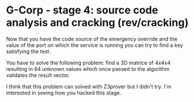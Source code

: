 # G-Corp - stage 4: source code analysis and cracking (rev/cracking)

Now that you have the code source of the emergency override and the value of the
port on which the service is running you can try to find a key satisfying the
test.

You have to solve the following problem: find a 3D matrice of 4x4x4 resulting in
64 unknown values which once passed to the algorithm validates the result vector.

I think that this problem can solved with Z3prover but I didn't try. I'm interested 
in seeing how you hacked this stage.
